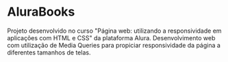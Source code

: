 # AluraBooks

Projeto desenvolvido no curso "Página web: utilizando a responsividade em aplicações com HTML e CSS" da plataforma Alura. Desenvolvimento web com utilização de Media Queries para propiciar responsividade da página a diferentes tamanhos de telas.
